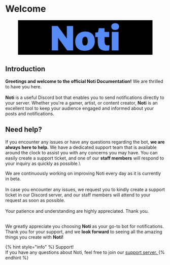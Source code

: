 # Welcome

<figure><img src=".gitbook/assets/favicon.png" alt=""><figcaption></figcaption></figure>

## Introduction

**Greetings and welcome to the official Noti Documentation!** We are thrilled to have you here.\
\
**Noti** is a useful Discord bot that enables you to send notifications directly to your server. Whether you're a gamer, artist, or content creator, **Noti** is an excellent tool to keep your audience engaged and informed about your posts and notifications.


## Need help?

If you encounter any issues or have any questions regarding the bot, **we are always here to help.** We have a dedicated support team that is available around the clock to assist you with any concerns you may have. You can easily create a support ticket, and one of our **staff members** will respond to your inquiry as quickly as possible.\


We are continuously working on improving Noti every day as it is currently in beta.\
\
In case you encounter any issues, we request you to kindly create a support ticket in our Discord server, and our staff members will attend to your request as soon as possible.\
\
Your patience and understanding are highly appreciated. Thank you.

\
We greatly appreciate you choosing **Noti** as your go-to bot for notifications. Thank you for your support, and we **look forward** to seeing all the amazing things you create with **Noti!**

{% hint style="info" %}
Support!\
If you have any questions about Noti, feel free to join our [support server. ](https://discord.com/invite/xq6F6ZkUte)
{% endhint %}
